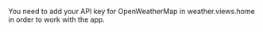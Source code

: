 You need to add your API key for OpenWeatherMap in weather.views.home in order to work with the app.
